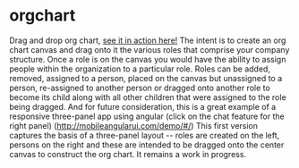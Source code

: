 # orgchart
Drag and drop org chart, [see it in action here!](https://gregbabcock.github.io/orgchart/) The intent is to create an org chart canvas and drag onto it the various roles that comprise your company structure. Once a role is on the canvas you would have the ability to assign people within the organization to a particular role. Roles can be added, removed, assigned to a person, placed on the canvas but unassigned to a person, re-assigned to another person or dragged onto another role to become its child along with all other children that were assigned to the role being dragged.
And for future consideration, this is a great example of a responsive three-panel app using angular (click on the chat feature for the right panel) (http://mobileangularui.com/demo/#/)
This first version captures the basis of a three-panel layout -- roles are created on the left, persons on the right and these are intended to be dragged onto the center canvas to construct the org chart. It remains a work in progress.  

